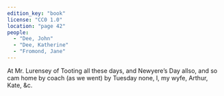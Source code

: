 ```yaml
---
edition_key: "book"
license: "CC0 1.0"
location: "page 42"
people:
  - "Dee, John"
  - "Dee, Katherine"
  - "Fromond, Jane"
---
```

At Mr. Lurensey of Tooting all
these days, and Newyere’s Day allso, and so cam home by coach
(as we went) by Tuesday none, I, my wyfe, Arthur, Kate, &c.

